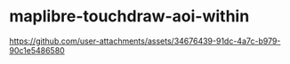 # maplibre-touchdraw-aoi-within

https://github.com/user-attachments/assets/34676439-91dc-4a7c-b979-90c1e5486580

